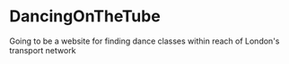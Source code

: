 DancingOnTheTube
================

Going to be a website for finding dance classes within reach of London's transport network
